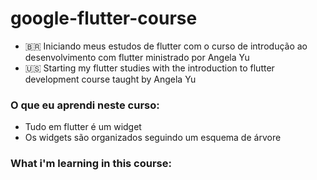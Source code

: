 # google-flutter-course
- 🇧🇷 Iniciando meus estudos de flutter com o curso de introdução ao desenvolvimento com flutter ministrado por Angela Yu
- 🇺🇸 Starting my flutter studies with the introduction to flutter development course taught by Angela Yu

### O que eu aprendi neste curso: 
- Tudo em flutter é um widget
- Os widgets são organizados seguindo um esquema de árvore 


### What i'm learning in this course:
